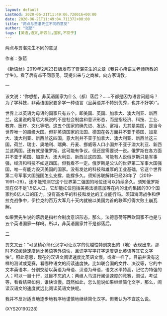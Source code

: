 ```yaml
---
layout: default
Lastmod: 2020-06-21T11:49:06.720016+00:00
date: 2020-06-21T11:49:04.711372+00:00
title: "两点与贾湛先生不同的意见"
author: "张箭"
tags: [英语,语文,新西兰,国家,不亚于]
---
```


两点与贾湛先生不同的意见

作者：张箭

《新语丝》2019年2月23日版发布了贾湛先生的文章《我只心疼语文老师所教的学生》。看了后有点不同意见。现提出来与之商榷，向方家请教。

一

该文说：“你想想，非英语国家为什么（都）落后？……不都是因为语言问题吗？为了学科技，非英语国家要多学一种语言（且英语并不特别优秀，也并不好学）”。

世界上以英语为母语的国家只有五个，即美国、英国、加拿大、澳大利亚、新西兰。这里说的落后大概说的不是社会制度和意识形态，而是指经济、科技、工业、教育、医疗、文化等吧。这五个国家的确先进、发达、富裕，尤其是美国，是当今世界唯一的超级大国。但非英语国家的法国、德国在各方面并不亚于英国、加拿大、澳大利亚、新西兰这四国，意大利并不亚于加拿大、澳大利亚、新西兰这三国，荷兰、瑞士、奥地利、瑞典、丹麦、挪威等人口小国并不亚于澳大利亚、新西兰这两国。还有就是俄罗斯。这可能有争议。但还是需要说一说。俄罗斯在各方面并不亚于英国、加拿大、澳大利亚、新西兰这四国。可能有人说俄罗斯只是军事强，经济和科技不如这四国。但我看不一定。俄罗斯是公认的世界第二军事大国强国，唯一有能力毁灭美国的国家。没有发达的科技和雄厚的工业基础，它这个世界第二号军事大国强国怎么支撑，能撑多久。须知苏联解体已经28年了（2019-1991=28）。还不能预测它这个世界第二强国的地位还可以持续多久。须知俄罗斯现在仅不足1.5亿人口。它却能扛住包括美英法德意加等在内的北约集团的30个国家约6亿人口的压力。没有高水平的科技和发达的工业能行吗。须知海湾战争和伊拉克战争中，伊拉克的百万大军几十天内就被以美国为首的联军打得大败土崩瓦解。

如果贾先生说的落后是指社会制度意识形态，那么，法德意荷等西欧国家不也是与五个英语国家一样吗。所以，非英语国家并不是都落后。

二

贾文又云：“可见精心简化汉字可让汉字的优越性特别突出的（地）表现出来，那时不仅阅读速度远比英语等外语快，且识字写字打字速度更比英语等其它文字快”。照此意思，现在的汉语文阅读速度比英语文慢，或者一样了。目前并没有这样的测试或竞赛，看哪种语文的阅读速度快。比如联合国的文件、决议等，它的中文本英语本，分别交给以英语为母语、汉语为母语，语文水平特高，记忆力特强的人；可以一目十行，过目不忘的人；两组人马进行阅读速度的竞赛，测试，考试等，看看结果如何，谁快谁慢。既然如此，怎么能说如果继续简化文字，那么，阅读汉语文的速度就远比阅读英语文快呢。

我并不反对适当地逐步地有序地谨慎地继续简化汉字。但我认为不宜这么说。

(XYS20190228)

